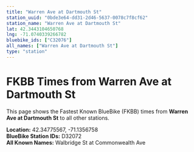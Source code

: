 ```yaml
---
title: "Warren Ave at Dartmouth St"
station_uuid: "0bde3e64-dd31-2d46-5637-0078c7f8cf62"
station_name: "Warren Ave at Dartmouth St"
lat: 42.3443104650768
lng: -71.0740339266782
bluebike_ids: ["C32076"]
all_names: ["Warren Ave at Dartmouth St"]
type: "station"
---
```


# FKBB Times from Warren Ave at Dartmouth St

This page shows the Fastest Known BlueBike (FKBB) times from **Warren Ave at Dartmouth St** to all other stations.

**Location:** 42.34775567, -71.1356758  
**BlueBike Station IDs:** D32072  
**All Known Names:** Walbridge St at Commonwealth Ave

